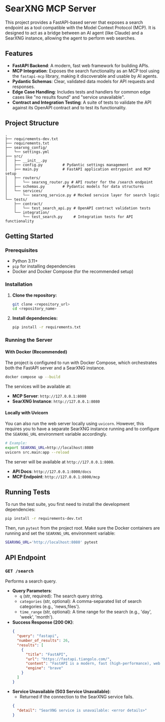 # SearXNG MCP Server

This project provides a FastAPI-based server that exposes a search endpoint as a tool compatible with the Model Context Protocol (MCP). It is designed to act as a bridge between an AI agent (like Claude) and a SearXNG instance, allowing the agent to perform web searches.

## Features

-   **FastAPI Backend**: A modern, fast web framework for building APIs.
-   **MCP Integration**: Exposes the search functionality as an MCP tool using the `fastapi-mcp` library, making it discoverable and usable by AI agents.
-   **Pydantic Schemas**: Clear, validated data models for API requests and responses.
-   **Edge Case Handling**: Includes tests and handlers for common edge cases like "no results found" and "service unavailable".
-   **Contract and Integration Testing**: A suite of tests to validate the API against its OpenAPI contract and to test its functionality.

## Project Structure

```
.
├── requirements-dev.txt
├── requirements.txt
├── searxng_config/
│   └── settings.yml
├── src/
│   ├── __init__.py
│   ├── config.py         # Pydantic settings management
│   ├── main.py           # FastAPI application entrypoint and MCP setup
│   ├── routers/
│   │   └── searxng_router.py # API router for the /search endpoint
│   ├── schemas.py        # Pydantic models for data structures
│   └── services/
│       └── searxng_service.py # Mocked service layer for search logic
└── tests/
    ├── contract/
    │   └── test_search_api.py # OpenAPI contract validation tests
    └── integration/
        └── test_search.py     # Integration tests for API functionality
```

## Getting Started

### Prerequisites

-   Python 3.11+
-   `pip` for installing dependencies
-   Docker and Docker Compose (for the recommended setup)

### Installation

1.  **Clone the repository:**
    ```bash
    git clone <repository_url>
    cd <repository_name>
    ```

2.  **Install dependencies:**
    ```bash
    pip install -r requirements.txt
    ```

### Running the Server

#### With Docker (Recommended)

The project is configured to run with Docker Compose, which orchestrates both the FastAPI server and a SearXNG instance.

```bash
docker compose up --build
```

The services will be available at:
-   **MCP Server**: `http://127.0.0.1:8000`
-   **SearXNG Instance**: `http://127.0.0.1:8080`

#### Locally with Uvicorn

You can also run the web server locally using `uvicorn`. However, this requires you to have a separate SearXNG instance running and to configure the `SEARXNG_URL` environment variable accordingly.

```bash
# Example:
export SEARXNG_URL=http://localhost:8080
uvicorn src.main:app --reload
```

The server will be available at `http://127.0.0.1:8000`.

-   **API Docs**: `http://127.0.0.1:8000/docs`
-   **MCP Endpoint**: `http://127.0.0.1:8000/mcp`

## Running Tests

To run the test suite, you first need to install the development dependencies:

```bash
pip install -r requirements-dev.txt
```

Then, run `pytest` from the project root. Make sure the Docker containers are running and set the `SEARXNG_URL` environment variable:

```bash
SEARXNG_URL='http://localhost:8080' pytest
```

## API Endpoint

### `GET /search`

Performs a search query.

-   **Query Parameters**:
    -   `q` (str, required): The search query string.
    -   `categories` (str, optional): A comma-separated list of search categories (e.g., 'news,files').
    -   `time_range` (str, optional): A time range for the search (e.g., 'day', 'week', 'month').
-   **Success Response (200 OK)**:
    ```json
    {
      "query": "fastapi",
      "number_of_results": 26,
      "results": [
        {
          "title": "FastAPI",
          "url": "https://fastapi.tiangolo.com/",
          "content": "FastAPI is a modern, fast (high-performance), web framework for building APIs with Python based on standard Python type hints...",
          "engine": "brave"
        }
      ]
    }
    ```
-   **Service Unavailable (503 Service Unavailable)**:
    -   Returned if the connection to the SearXNG service fails.
    ```json
    {
      "detail": "SearXNG service is unavailable: <error details>"
    }
    ```
